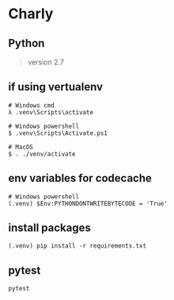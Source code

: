 # Charly

## Python

> version 2.7

## if using vertualenv

```
# Windows cmd
λ .venv\Scripts\activate

# Windows powershell
$ .venv\Scripts\Activate.ps1

# MacOS
$ . ./venv/activate
```

## env variables for codecache

```
# Windows powershell
(.venv) $Env:PYTHONDONTWRITEBYTECODE = 'True'
```

## install packages

```
(.venv) pip install -r requirements.txt
```

## pytest

```
pytest
```
